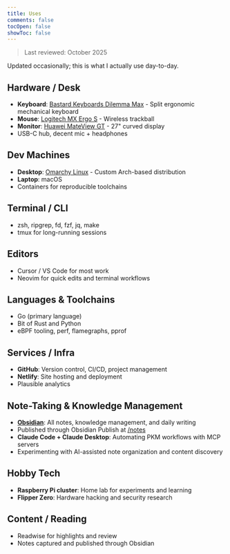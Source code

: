 ```yaml
---
title: Uses
comments: false
tocOpen: false
showToc: false
---
```


> Last reviewed: October 2025

Updated occasionally; this is what I actually use day-to-day.

## Hardware / Desk

- **Keyboard**: [Bastard Keyboards Dilemma Max](https://bastardkb.com/product/dilemma-max/) - Split ergonomic mechanical keyboard
- **Mouse**: [Logitech MX Ergo S](https://www.logitech.com/de-de/shop/p/mx-ergo-s-wireless-trackball-mouse.910-007260) - Wireless trackball
- **Monitor**: [Huawei MateView GT](https://consumer.huawei.com/en/monitors/mateview-gt/) - 27" curved display
- USB-C hub, decent mic + headphones

## Dev Machines

- **Desktop**: [Omarchy Linux](https://omarchy.org/) - Custom Arch-based distribution
- **Laptop**: macOS
- Containers for reproducible toolchains

## Terminal / CLI

- zsh, ripgrep, fd, fzf, jq, make
- tmux for long-running sessions

## Editors

- Cursor / VS Code for most work
- Neovim for quick edits and terminal workflows

## Languages & Toolchains

- Go (primary language)
- Bit of Rust and Python
- eBPF tooling, perf, flamegraphs, pprof

## Services / Infra

- **GitHub**: Version control, CI/CD, project management
- **Netlify**: Site hosting and deployment
- Plausible analytics

## Note-Taking & Knowledge Management

- **[Obsidian](https://obsidian.md/)**: All notes, knowledge management, and daily writing
- Published through Obsidian Publish at [/notes](/notes/)
- **Claude Code + Claude Desktop**: Automating PKM workflows with MCP servers
- Experimenting with AI-assisted note organization and content discovery

## Hobby Tech

- **Raspberry Pi cluster**: Home lab for experiments and learning
- **Flipper Zero**: Hardware hacking and security research

## Content / Reading

- Readwise for highlights and review
- Notes captured and published through Obsidian
